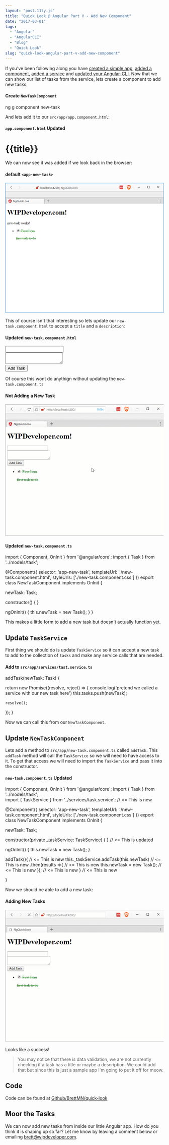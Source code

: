 ```yaml
---
layout: "post.11ty.js"
title: "Quick Look @ Angular Part V - Add New Component"
date: "2017-03-01"
tags: 
  - "Angular"
  - "AngularCLI"
  - "Blog"
  - "Quick Look"
slug: "quick-look-angular-part-v-add-new-component"
---
```


If you've been following along you have [created a simple app](/2017/02/16/quick-look-angular/), [added a component](/2017/02/20/quick-look-angular-part-ii-add-a-component/), [added a service](/2017/02/22/quick-look-angular-part-iii-create-a-service/) and [updated your Angular-CLI](2017/02/17/quick-look-angular-part-iv-updating-angular-cli). Now that we can show our list of tasks from the service, lets create a component to add new tasks.

#### Create `NewTaskComponent`

ng g component new-task

And lets add it to our `src/app/app.component.html`:

#### `app.component.html` Updated

<h1>
  {{title}}
</h1>
<router-outlet></router-outlet>
<app-new-task></app-new-task>
<app-task-list></app-task-list>

We can now see it was added if we look back in the browser:

#### default `<app-new-task>`

![default `<app-new-task>`](images/quick-look-angular-041.png)

This of course isn't that interesting so lets update our `new-task.component.html` to accept a `title` and a `description`:

#### Updated `new-task.component.html`

<div>
  <div>
    <label for="title">
      <input \[(ngModel)\]="newTask.title" name="title" type="text">
    </label>
  </div>
  <div>
    <label for="description">
      <textarea \[(ngModel)\]="newTask.description" name="description"></textarea>
    </label>
  </div>
  <input (click)="addTask()" type="button" value="Add Task">
</div>

Of course this wont do anythign without updating the `new-task.component.ts`

#### Not Adding a New Task

![Not Adding a New Task](images/angular-quick-look-011.gif)

#### Updated `new-task.component.ts`

import { Component, OnInit } from '@angular/core';
import { Task } from '../models/task';              

@Component({
  selector: 'app-new-task',
  templateUrl: './new-task.component.html',
  styleUrls: \['./new-task.component.css'\]
})
export class NewTaskComponent implements OnInit {

  newTask: Task;

  constructor() { }

  ngOnInit() {
    this.newTask = new Task();
  }
}

This makes a little form to add a new task but doesn't actually function yet.

## Update `TaskService`

First thing we should do is update `TaskService` so it can accept a new task to add to the collection of `tasks` and make any service calls that are needed.

#### Add to `src/app/services/tast.service.ts`

addTask(newTask: Task) {

  return new Promise((resolve, reject) => {
    console.log('pretend we called a service with our new task here')
    this.tasks.push(newTask);

    resolve();
  });
}

Now we can call this from our `NewTaskComponent`.

## Update `NewTaskComponent`

Lets add a method to `src/app/new-task.component.ts` called `addTask`. This `addTask` method will call the `TaskService` so we will need to have access to it. To get that access we will need to import the `TaskService` and pass it into the constructor.

#### `new-task.component.ts` Updated

import { Component, OnInit } from '@angular/core';
import { Task } from '../models/task';              
import { TaskService } from '../services/task.service';        // <= This is new

@Component({
  selector: 'app-new-task',
  templateUrl: './new-task.component.html',
  styleUrls: \['./new-task.component.css'\]
})
export class NewTaskComponent implements OnInit {

  newTask: Task;

  constructor(private \_taskService: TaskService) { }           // <= This is updated

  ngOnInit() {
    this.newTask = new Task();
  }

  addTask(){                                                   // <= This is new
    this.\_taskService.addTask(this.newTask)                    // <= This is new
    .then(results =>{                                          // <= This is new
      this.newTask = new Task();                               // <= This is new
    });                                                        // <= This is new
  }                                                            // <= This is new

}

Now we should be able to add a new task:

#### Adding New Tasks

![Adding New Tasks](images/angular-quick-look-021.gif)

Looks like a success!

> You may notice that there is data validation, we are not currently checking if a task has a title or maybe a description. We could add that but since this is just a sample app I'm going to put it off for meow.

## Code

Code can be found at [Github/BrettMN/quick-look](https://github.com/BrettMN/quick-look/tree/master/ng-quick-look)

## Moor the Tasks

We can now add new tasks from inside our little Angular app. How do you think it is shaping up so far? Let me know by leaving a comment below or emailing [brett@wipdeveloper.com](mailto:brett@wipdeveloper.com).
